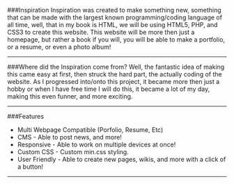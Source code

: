 ###Inspiration
Inspiration was created to make something new, something that can be made with the largest known programming/coding language of all time, well, that in my book is HTML, we will be using HTML5, PHP, and CSS3 to create this website. This website will be more then just a homepage, but rather a book if you will, you will be able to make a portfolio, or a resume, or even a photo album!
***

###Where did the Inspiration come from?
Well, the fantastic idea of making this came easy at first, then struck the hard part, the actually coding of the website. As I progressed into/onto this project, it became more then just a hobby or when I have free time I will do this, it became a lot of my day, making this even funner, and more exciting.
***

###Features
- Multi Webpage Compatible (Porfolio, Resume, Etc)
- CMS - Able to post news, and more!
- Responsive - Able to work on multiple devices at once!
- Custom CSS - Custom min.css styling.
- User Friendly - Able to create new pages, wikis, and more with a click of a button!
***
